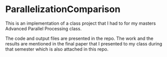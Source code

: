 # ParallelizationComparison


This is an implementation of a class project that I had to for my masters Advanced Parallel Processing class.

The code and output files are presented in the repo.
The work and the results are mentioned in the final paper that I presented to my class during that semester which is also attached in this repo.
